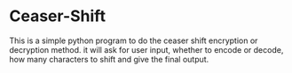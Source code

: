 # Ceaser-Shift
This is a simple python program to do the ceaser shift encryption or decryption method. it will ask for user input, whether to encode or decode, how many characters to shift and give the final output.
